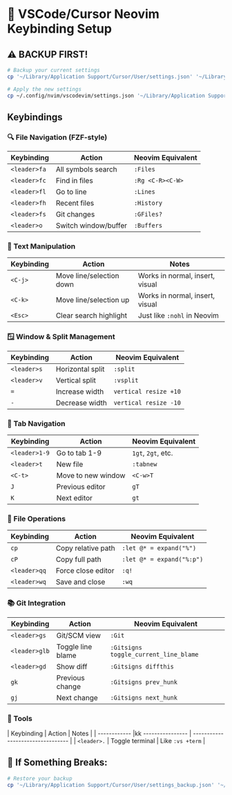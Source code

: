 # 🚀 VSCode/Cursor Neovim Keybinding Setup

## ⚠️ **BACKUP FIRST!**

```bash
# Backup your current settings
cp '~/Library/Application Support/Cursor/User/settings.json' '~/Library/Application Support/Cursor/User/settings_backup.json'

# Apply the new settings
cp ~/.config/nvim/vscodevim/settings.json '~/Library/Application Support/Cursor/User/settings.json'
```

## **Keybindings**

### **🔍 File Navigation (FZF-style)**

| Keybinding   | Action               | Neovim Equivalent |
| ------------ | -------------------- | ----------------- |
| `<leader>fa` | All symbols search   | `:Files`          |
| `<leader>fc` | Find in files        | `:Rg <C-R><C-W>`  |
| `<leader>fl` | Go to line           | `:Lines`          |
| `<leader>fh` | Recent files         | `:History`        |
| `<leader>fs` | Git changes          | `:GFiles?`        |
| `<leader>o`  | Switch window/buffer | `:Buffers`        |

### **📝 Text Manipulation**

| Keybinding | Action                   | Notes                           |
| ---------- | ------------------------ | ------------------------------- |
| `<C-j>`    | Move line/selection down | Works in normal, insert, visual |
| `<C-k>`    | Move line/selection up   | Works in normal, insert, visual |
| `<Esc>`    | Clear search highlight   | Just like `:nohl` in Neovim     |

### **🪟 Window & Split Management**

| Keybinding  | Action           | Neovim Equivalent     |
| ----------- | ---------------- | --------------------- |
| `<leader>s` | Horizontal split | `:split`              |
| `<leader>v` | Vertical split   | `:vsplit`             |
| `=`         | Increase width   | `vertical resize +10` |
| `-`         | Decrease width   | `vertical resize -10` |

### **📑 Tab Navigation**

| Keybinding    | Action             | Neovim Equivalent  |
| ------------- | ------------------ | ------------------ |
| `<leader>1-9` | Go to tab 1-9      | `1gt`, `2gt`, etc. |
| `<leader>t`   | New file           | `:tabnew`          |
| `<C-t>`       | Move to new window | `<C-w>T`           |
| `J`           | Previous editor    | `gT`               |
| `K`           | Next editor        | `gt`               |

### **🔧 File Operations**

| Keybinding   | Action             | Neovim Equivalent         |
| ------------ | ------------------ | ------------------------- |
| `cp`         | Copy relative path | `:let @* = expand("%")`   |
| `cP`         | Copy full path     | `:let @* = expand("%:p")` |
| `<leader>qq` | Force close editor | `:q!`                     |
| `<leader>wq` | Save and close     | `:wq`                     |

### **📚 Git Integration**

| Keybinding    | Action            | Neovim Equivalent                     |
| ------------- | ----------------- | ------------------------------------- |
| `<leader>gs`  | Git/SCM view      | `:Git`                                |
| `<leader>glb` | Toggle line blame | `:Gitsigns toggle_current_line_blame` |
| `<leader>gd`  | Show diff         | `:Gitsigns diffthis`                  |
| `gk`          | Previous change   | `:Gitsigns prev_hunk`                 |
| `gj`          | Next change       | `:Gitsigns next_hunk`                 |

### **🤖 Tools**

| Keybinding | Action | Notes |
| ------------ |kk ---------------- | --------------------------------- |
| `<leader>.` | Toggle terminal | Like `:vs +term` |

## 🐛 **If Something Breaks:**

```bash
# Restore your backup
cp '~/Library/Application Support/Cursor/User/settings_backup.json' '~/Library/Application Support/Cursor/User/settings.json'
```
